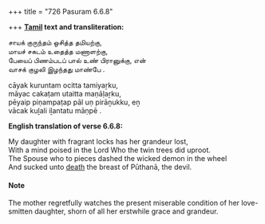 +++
title = "726 Pasuram 6.6.8"

+++
**[Tamil](/definition/tamil#history "show Tamil definitions") text and transliteration:**

சாயக் குருந்தம் ஒசித்த தமியற்கு,  
மாயச் சகடம் உதைத்த மணாளற்கு,  
பேயைப் பிணம்படப் பால் உண் பிரானுக்கு, என்  
வாசக் குழலி இழந்தது மாண்பே .

cāyak kuruntam ocitta tamiyaṟku,  
māyac cakaṭam utaitta maṇāḷaṟku,  
pēyaip piṇampaṭap pāl uṇ pirāṉukku, eṉ  
vācak kuḻali iḻantatu māṇpē .

**English translation of verse 6.6.8:**

My daughter with fragrant locks has her grandeur lost,  
With a mind poised in the Lord Who the twin trees did uproot.  
The Spouse who to pieces dashed the wicked demon in the wheel  
And sucked unto [death](/definition/death#history "show death definitions") the breast of Pūthanā, the devil.

#### Note

The mother regretfully watches the present miserable condition of her love-smitten daughter, shorn of all her erstwhile grace and grandeur.



